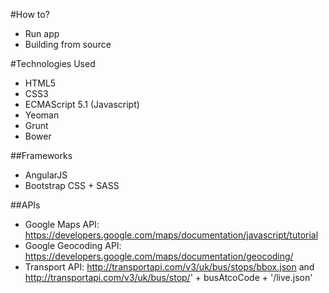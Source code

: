#How to?
* Run app
* Building from source

#Technologies Used
* HTML5
* CSS3
* ECMAScript 5.1 (Javascript)
* Yeoman
* Grunt
* Bower

##Frameworks
* AngularJS
* Bootstrap CSS + SASS

##APIs
* Google Maps API: https://developers.google.com/maps/documentation/javascript/tutorial
* Google Geocoding API: https://developers.google.com/maps/documentation/geocoding/
* Transport API: http://transportapi.com/v3/uk/bus/stops/bbox.json and http://transportapi.com/v3/uk/bus/stop/' + busAtcoCode + '/live.json'